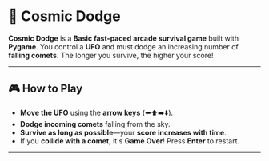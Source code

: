 # 🚀 Cosmic Dodge  

**Cosmic Dodge** is a **Basic fast-paced arcade survival game** built with **Pygame**. You control a **UFO** and must dodge an increasing number of **falling comets**. The longer you survive, the higher your score!  

---

## 🎮 How to Play  
- **Move the UFO** using the **arrow keys** (⬅️⬆️➡️⬇️).  
- **Dodge incoming comets** falling from the sky.  
- **Survive as long as possible**—your **score increases with time**.  
- If you **collide with a comet**, it's **Game Over**! Press **Enter** to restart.  

---

